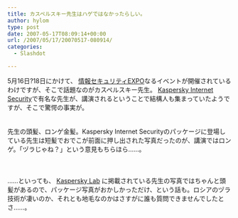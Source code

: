 ```yaml
---
title: カスペルスキー先生はハゲではなかったらしい。
author: hylom
type: post
date: 2007-05-17T08:09:14+00:00
url: /2007/05/17/20070517-080914/
categories:
  - Slashdot

---
```

5月16日?18日にかけて、 [情報セキュリティEXPO][1]なるイベントが開催されているわけですが、そこで話題なのがカスペルスキー先生。 [Kaspersky Internet Security][2]で有名な先生が、講演されるということで結構人も集まっていたようですが、そこで驚愕の事実が。  
</br>   
先生の頭髪、ロンゲ金髪。Kaspersky Internet Securityのパッケージに登場している先生は短髪でおでこが前面に押し出された写真だったのが、講演ではロンゲ。「ヅラじゃね？」という意見もちらほら……。</br>  
</br>   
……といっても、   [Kaspersky Lab][3] に掲載されている先生の写真ではちゃんと頭髪があるので、パッケージ写真がおかしかっただけ、という話も。ロシアのヅラ技術が凄いのか、それとも地毛なのかはさすがに誰も質問できませんでしたとさ……。</br>  
</br>  
</br>

 [1]: http://www.ist-expo.jp/
 [2]: http://www.just-kaspersky.jp/
 [3]: http://www.kaspersky.co.jp/
